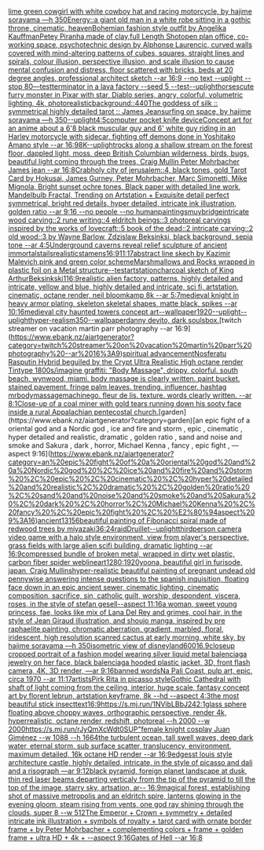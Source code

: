 [lime green cowgirl with white cowboy hat and racing motorcycle, by hajime sorayama —h 350](https://www.ebank.nz/aiartgenerator?category=lime%20green%20cowgirl%20with%20white%20cowboy%20hat%20and%20racing%20motorcycle%2C%20by%20hajime%20sorayama%20%E2%80%94h%20350)[Energy::](https://www.ebank.nz/aiartgenerator?category=Energy%3A%3A)[a giant old man in a white robe sitting in a gothic throne, cinematic, heaven](https://www.ebank.nz/aiartgenerator?category=a%20giant%20old%20man%20in%20a%20white%20robe%20sitting%20in%20a%20gothic%20throne%2C%20cinematic%2C%20heaven)[Bohemian fashion style outfit by Angelika Kauffman](https://www.ebank.nz/aiartgenerator?category=Bohemian%20fashion%20style%20outfit%20by%20Angelika%20Kauffman)[Petey Piranha,made of clay,full Length Shot](https://www.ebank.nz/aiartgenerator?category=Petey%20Piranha%2Cmade%20of%20clay%2Cfull%20Length%20Shot)[open plan office, co-working space, psychotechnic design by Alphonse Laurencic, curved walls covered with mind-altering patterns of cubes, squares, straight lines and spirals, colour illusion, perspective illusion, and scale illusion to cause mental confusion and distress, floor scattered with bricks, beds at 20 degree angles, professional architect sketch --ar 16:9 --no text --uplight --stop 80](https://www.ebank.nz/aiartgenerator?category=open%20plan%20office%2C%20co-working%20space%2C%20psychotechnic%20design%20by%20Alphonse%20Laurencic%2C%20curved%20walls%20covered%20with%20mind-altering%20patterns%20of%20cubes%2C%20squares%2C%20straight%20lines%20and%20spirals%2C%20colour%20illusion%2C%20perspective%20illusion%2C%20and%20scale%20illusion%20to%20cause%20mental%20confusion%20and%20distress%2C%20floor%20scattered%20with%20bricks%2C%20beds%20at%2020%20degree%20angles%2C%20professional%20architect%20sketch%20--ar%2016%3A9%20--no%20text%20--uplight%20--stop%2080)[—test](https://www.ebank.nz/aiartgenerator?category=%E2%80%94test)[terminator in a lava factory --seed 5 --test](https://www.ebank.nz/aiartgenerator?category=terminator%20in%20a%20lava%20factory%20--seed%205%20--test)[--uplight](https://www.ebank.nz/aiartgenerator?category=--uplight)[horses](https://www.ebank.nz/aiartgenerator?category=horses)[cute furry monster in Pixar with star, Diablo series, angry, colorful, volumetric lighting, 4k, photorealistic](https://www.ebank.nz/aiartgenerator?category=cute%20furry%20monster%20in%20Pixar%20with%20star%2C%20Diablo%20series%2C%20angry%2C%20colorful%2C%20volumetric%20lighting%2C%204k%2C%20photorealistic)[background](https://www.ebank.nz/aiartgenerator?category=background)[::](https://www.ebank.nz/aiartgenerator?category=%3A%3A)[440](https://www.ebank.nz/aiartgenerator?category=440)[The goddess of silk :: symmetrical highly detailed tarot :: James Jean](https://www.ebank.nz/aiartgenerator?category=The%20goddess%20of%20silk%20%3A%3A%20symmetrical%20highly%20detailed%20tarot%20%3A%3A%20James%20Jean)[surfing on space, by hajime sorayama —h 350](https://www.ebank.nz/aiartgenerator?category=surfing%20on%20space%2C%20by%20hajime%20sorayama%20%E2%80%94h%20350)[--uplight](https://www.ebank.nz/aiartgenerator?category=--uplight)[4:5](https://www.ebank.nz/aiartgenerator?category=4%3A5)[computer pocket knife device](https://www.ebank.nz/aiartgenerator?category=computer%20pocket%20knife%20device)[Concept art for an anime about a 6'8 black muscular guy and 6' white guy riding in an Harley motorcycle with sidecar, fighting off demons done in Yoshitako Amano style --ar 16:9](https://www.ebank.nz/aiartgenerator?category=Concept%20art%20for%20an%20anime%20about%20a%206%278%20black%20muscular%20guy%20and%206%27%20white%20guy%20riding%20in%20an%20Harley%20motorcycle%20with%20sidecar%2C%20fighting%20off%20demons%20done%20in%20Yoshitako%20Amano%20style%20--ar%2016%3A9)[8K](https://www.ebank.nz/aiartgenerator?category=8K)[--uplight](https://www.ebank.nz/aiartgenerator?category=--uplight)[rocks along a shallow stream on the forest floor, dappled light, moss, deep British Columbian wilderness, birds, bugs, beautiful light coming through the trees, Craig Mullin Peter Mohrbacher James jean --ar 16:8](https://www.ebank.nz/aiartgenerator?category=rocks%20along%20a%20shallow%20stream%20on%20the%20forest%20floor%2C%20dappled%20light%2C%20moss%2C%20deep%20British%20Columbian%20wilderness%2C%20birds%2C%20bugs%2C%20beautiful%20light%20coming%20through%20the%20trees%2C%20Craig%20Mullin%20Peter%20Mohrbacher%20James%20jean%20--ar%2016%3A8)[Crab](https://www.ebank.nz/aiartgenerator?category=Crab)[holy city of jerusalem::4, black tones, gold Tarot Card by Hokusai, James Gurney, Peter Mohrbacher, Marc Simonetti, Mike Mignola, Bright sunset ochre tones, Black paper with detailed line work, Mandelbulb Fractal, Trending on Artstation + Exquisite detail perfect symmetrical, bright red details, hyper detailed, intricate ink illustration, golden ratio --ar 9:16 --no people --no human](https://www.ebank.nz/aiartgenerator?category=holy%20city%20of%20jerusalem%3A%3A4%2C%20black%20tones%2C%20gold%20Tarot%20Card%20by%20Hokusai%2C%20James%20Gurney%2C%20Peter%20Mohrbacher%2C%20Marc%20Simonetti%2C%20Mike%20Mignola%2C%20Bright%20sunset%20ochre%20tones%2C%20Black%20paper%20with%20detailed%20line%20work%2C%20Mandelbulb%20Fractal%2C%20Trending%20on%20Artstation%20%2B%20Exquisite%20detail%20perfect%20symmetrical%2C%20bright%20red%20details%2C%20hyper%20detailed%2C%20intricate%20ink%20illustration%2C%20golden%20ratio%20--ar%209%3A16%20--no%20people%20--no%20human)[paintings](https://www.ebank.nz/aiartgenerator?category=paintings)[muybridge](https://www.ebank.nz/aiartgenerator?category=muybridge)[intricate wood carving::2 rune writing::4 eldritch beings::3 photoreal carvings inspired by the works of lovecraft::5 book of the dead::2 intricate carving::2 old wood::3 by Wayne Barlow, Zdzislaw Beksinksi, black background, sepia tone --ar 4:5](https://www.ebank.nz/aiartgenerator?category=intricate%20wood%20carving%3A%3A2%20rune%20writing%3A%3A4%20eldritch%20beings%3A%3A3%20photoreal%20carvings%20inspired%20by%20the%20works%20of%20lovecraft%3A%3A5%20book%20of%20the%20dead%3A%3A2%20intricate%20carving%3A%3A2%20old%20wood%3A%3A3%20by%20Wayne%20Barlow%2C%20Zdzislaw%20Beksinksi%2C%20black%20background%2C%20sepia%20tone%20--ar%204%3A5)[Underground caverns reveal relief sculpture of ancient immortals](https://www.ebank.nz/aiartgenerator?category=Underground%20caverns%20reveal%20relief%20sculpture%20of%20ancient%20immortals)[tails](https://www.ebank.nz/aiartgenerator?category=tails)[realistic](https://www.ebank.nz/aiartgenerator?category=realistic)[stamens](https://www.ebank.nz/aiartgenerator?category=stamens)[16:9](https://www.ebank.nz/aiartgenerator?category=16%3A9)[11:17](https://www.ebank.nz/aiartgenerator?category=11%3A17)[abstract line skech by Kazimir Malevich,pink and green color scheme](https://www.ebank.nz/aiartgenerator?category=abstract%20line%20skech%20by%20Kazimir%20Malevich%2Cpink%20and%20green%20color%20scheme)[Marshmallows and Rocks wrapped in plastic foil on a Metal structure](https://www.ebank.nz/aiartgenerator?category=Marshmallows%20and%20Rocks%20wrapped%20in%20plastic%20foil%20on%20a%20Metal%20structure)[--test](https://www.ebank.nz/aiartgenerator?category=--test)[artstation](https://www.ebank.nz/aiartgenerator?category=artstation)[charcoal sketch of King Arthur](https://www.ebank.nz/aiartgenerator?category=charcoal%20sketch%20of%20King%20Arthur)[Beksinkski](https://www.ebank.nz/aiartgenerator?category=Beksinkski)[1](https://www.ebank.nz/aiartgenerator?category=1)[16:9](https://www.ebank.nz/aiartgenerator?category=16%3A9)[realistic alien factory, patterns, highly detailed and intricate, yellow and blue, highly detailed and intricate, sci fi, artstation, cinematic, octane render, neil bloomkamp 8k --ar 5:7](https://www.ebank.nz/aiartgenerator?category=realistic%20alien%20factory%2C%20patterns%2C%20highly%20detailed%20and%20intricate%2C%20yellow%20and%20blue%2C%20highly%20detailed%20and%20intricate%2C%20sci%20fi%2C%20artstation%2C%20cinematic%2C%20octane%20render%2C%20neil%20bloomkamp%208k%20--ar%205%3A7)[medieval knight in heavy armor plating, skeleton skeletal shapes, matte black, spikes --ar 10:16](https://www.ebank.nz/aiartgenerator?category=medieval%20knight%20in%20heavy%20armor%20plating%2C%20skeleton%20skeletal%20shapes%2C%20matte%20black%2C%20spikes%20--ar%2010%3A16)[medieval city haunted towers concept art--wallpaper](https://www.ebank.nz/aiartgenerator?category=medieval%20city%20haunted%20towers%20concept%20art--wallpaper)[1920](https://www.ebank.nz/aiartgenerator?category=1920)[--uplight](https://www.ebank.nz/aiartgenerator?category=--uplight)[--uplight](https://www.ebank.nz/aiartgenerator?category=--uplight)[hyper-realism](https://www.ebank.nz/aiartgenerator?category=hyper-realism)[350](https://www.ebank.nz/aiartgenerator?category=350)[--wallpaper](https://www.ebank.nz/aiartgenerator?category=--wallpaper)[danny devito, dark souls](https://www.ebank.nz/aiartgenerator?category=danny%20devito%2C%20dark%20souls)[box.](https://www.ebank.nz/aiartgenerator?category=box.)[twitch streamer on vacation martin parr photography --ar 16:9](https://www.ebank.nz/aiartgenerator?category=twitch%20streamer%20on%20vacation%20martin%20parr%20photography%20--ar%2016%3A9)[spiritual advancement](https://www.ebank.nz/aiartgenerator?category=spiritual%20advancement)[Nosferatu Rasputin Hybrid beguiled by the Crypt Ultra Realistic High octane render Tintype 1800s](https://www.ebank.nz/aiartgenerator?category=Nosferatu%20Rasputin%20Hybrid%20beguiled%20by%20the%20Crypt%20Ultra%20Realistic%20High%20octane%20render%20Tintype%201800s)[/imagine graffiti: "Body Massage", drippy, colorful. south beach, wynwood, miami. body massage is clearly written. paint bucket. stained pavement. fringe palm leaves. trending. influencer. hashtag mrbodymassagemachinego. fleur de lis. texture. words clearly written. --ar 8:1](https://www.ebank.nz/aiartgenerator?category=/imagine%20graffiti%3A%20%22Body%20Massage%22%2C%20drippy%2C%20colorful.%20south%20beach%2C%20wynwood%2C%20miami.%20body%20massage%20is%20clearly%20written.%20paint%20bucket.%20stained%20pavement.%20fringe%20palm%20leaves.%20trending.%20influencer.%20hashtag%20mrbodymassagemachinego.%20fleur%20de%20lis.%20texture.%20words%20clearly%20written.%20--ar%208%3A1)[Close-up of a coal miner with gold tears running down his sooty face inside a rural Appalachian pentecostal church.](https://www.ebank.nz/aiartgenerator?category=Close-up%20of%20a%20coal%20miner%20with%20gold%20tears%20running%20down%20his%20sooty%20face%20inside%20a%20rural%20Appalachian%20pentecostal%20church.)[garden](https://www.ebank.nz/aiartgenerator?category=garden)[an epic fight of a oriental god and a Nordic god , ice and fire and storm , epic , cinematic , hyper detailed and realistic, dramatic , golden ratio , sand and noise and smoke and Sakura , dark , horror, Michael Kenna , fancy , epic fight , —aspect 9:16](https://www.ebank.nz/aiartgenerator?category=an%20epic%20fight%20of%20a%20oriental%20god%20and%20a%20Nordic%20god%20%2C%20ice%20and%20fire%20and%20storm%20%2C%20epic%20%2C%20cinematic%20%2C%20hyper%20detailed%20and%20realistic%2C%20dramatic%20%2C%20golden%20ratio%20%2C%20sand%20and%20noise%20and%20smoke%20and%20Sakura%20%2C%20dark%20%2C%20horror%2C%20Michael%20Kenna%20%2C%20fancy%20%2C%20epic%20fight%20%2C%20%E2%80%94aspect%209%3A16)[ancient](https://www.ebank.nz/aiartgenerator?category=ancient)[13156](https://www.ebank.nz/aiartgenerator?category=13156)[beautiful painting of Fibonacci spiral made of redwood trees by miyazaki](https://www.ebank.nz/aiartgenerator?category=beautiful%20painting%20of%20Fibonacci%20spiral%20made%20of%20redwood%20trees%20by%20miyazaki)[36:24](https://www.ebank.nz/aiartgenerator?category=36%3A24)[raid](https://www.ebank.nz/aiartgenerator?category=raid)[Druillet](https://www.ebank.nz/aiartgenerator?category=Druillet)[--uplight](https://www.ebank.nz/aiartgenerator?category=--uplight)[thirdperson camera video game with a halo style environment, view from player's perspective, grass fields with large alien scifi building, dramatic lighting --ar 16:9](https://www.ebank.nz/aiartgenerator?category=thirdperson%20camera%20video%20game%20with%20a%20halo%20style%20environment%2C%20view%20from%20player%27s%20perspective%2C%20grass%20fields%20with%20large%20alien%20scifi%20building%2C%20dramatic%20lighting%20--ar%2016%3A9)[compressed bundle of broken metal, wrapped in dirty wet plastic, carbon fiber spider web](https://www.ebank.nz/aiartgenerator?category=compressed%20bundle%20of%20broken%20metal%2C%20wrapped%20in%20dirty%20wet%20plastic%2C%20carbon%20fiber%20spider%20web)[lineart](https://www.ebank.nz/aiartgenerator?category=lineart)[1280:1920](https://www.ebank.nz/aiartgenerator?category=1280%3A1920)[yoona, beautiful girl in furisode, japan, Craig Mullins](https://www.ebank.nz/aiartgenerator?category=yoona%2C%20beautiful%20girl%20in%20furisode%2C%20japan%2C%20Craig%20Mullins)[hyper-realistic beautiful painting of pregnant undead old pennywise answering intense questions to the spanish inquisition, floating face down in an epic ancient sewer, cinematic lighting, cinematic composition, sacrifice, sin, catholic guilt, worship, despondent, viscera, roses, in the style of stefan gesell--aspect 11:16](https://www.ebank.nz/aiartgenerator?category=hyper-realistic%20beautiful%20painting%20of%20pregnant%20undead%20old%20pennywise%20answering%20intense%20questions%20to%20the%20spanish%20inquisition%2C%20floating%20face%20down%20in%20an%20epic%20ancient%20sewer%2C%20cinematic%20lighting%2C%20cinematic%20composition%2C%20sacrifice%2C%20sin%2C%20catholic%20guilt%2C%20worship%2C%20despondent%2C%20viscera%2C%20roses%2C%20in%20the%20style%20of%20stefan%20gesell--aspect%2011%3A16)[a woman, sweet young princess, fae, looks like mix of Lana Del Rey and grimes, cool hair, in the style of Jean Giraud illustration, and shoujo manga, inspired by pre raphaelite painting, chromatic aberration, gradient, marbled, floral, iridescent, high resolution scan](https://www.ebank.nz/aiartgenerator?category=a%20woman%2C%20sweet%20young%20princess%2C%20fae%2C%20looks%20like%20mix%20of%20Lana%20Del%20Rey%20and%20grimes%2C%20cool%20hair%2C%20in%20the%20style%20of%20Jean%20Giraud%20illustration%2C%20and%20shoujo%20manga%2C%20inspired%20by%20pre%20raphaelite%20painting%2C%20chromatic%20aberration%2C%20gradient%2C%20marbled%2C%20floral%2C%20iridescent%2C%20high%20resolution%20scan)[red cactus at early morning, white sky, by hajime sorayama —h 350](https://www.ebank.nz/aiartgenerator?category=red%20cactus%20at%20early%20morning%2C%20white%20sky%2C%20by%20hajime%20sorayama%20%E2%80%94h%20350)[isometric view of disneyland](https://www.ebank.nz/aiartgenerator?category=isometric%20view%20of%20disneyland)[600](https://www.ebank.nz/aiartgenerator?category=600)[16.9](https://www.ebank.nz/aiartgenerator?category=16.9)[closeup cropped portrait of a fashion model wearing silver liquid metal balenciaga jewelry on her face, black balenciaga hooded plastic jacket, 3D, front flash camera, 4K, 3D render, —ar 9:16](https://www.ebank.nz/aiartgenerator?category=closeup%20cropped%20portrait%20of%20a%20fashion%20model%20wearing%20silver%20liquid%20metal%20balenciaga%20jewelry%20on%20her%20face%2C%20black%20balenciaga%20hooded%20plastic%20jacket%2C%203D%2C%20front%20flash%20camera%2C%204K%2C%203D%20render%2C%20%E2%80%94ar%209%3A16)[banned words](https://www.ebank.nz/aiartgenerator?category=banned%20words)[Na Pali Coast, pulp art, epic, circa 1970 --ar 11:17](https://www.ebank.nz/aiartgenerator?category=Na%20Pali%20Coast%2C%20pulp%20art%2C%20epic%2C%20circa%201970%20--ar%2011%3A17)[artists](https://www.ebank.nz/aiartgenerator?category=artists)[Pirk Rita in picasso style](https://www.ebank.nz/aiartgenerator?category=Pirk%20Rita%20in%20picasso%20style)[Gothic Cathedral  with shaft of light coming from the ceiling, interior, huge scale, fantasy concept art by florent lebrun, artstation keyframe, 8k --hd --aspect 4:3](https://www.ebank.nz/aiartgenerator?category=Gothic%20Cathedral%20%20with%20shaft%20of%20light%20coming%20from%20the%20ceiling%2C%20interior%2C%20huge%20scale%2C%20fantasy%20concept%20art%20by%20florent%20lebrun%2C%20artstation%20keyframe%2C%208k%20--hd%20--aspect%204%3A3)[the most beautiful stick insect](https://www.ebank.nz/aiartgenerator?category=the%20most%20beautiful%20stick%20insect)[text](https://www.ebank.nz/aiartgenerator?category=text)[16:9](https://www.ebank.nz/aiartgenerator?category=16%3A9)[<https://s.mj.run/1NVibLBbJ24>](https://www.ebank.nz/aiartgenerator?category=%3Chttps%3A//s.mj.run/1NVibLBbJ24%3E)[2:1](https://www.ebank.nz/aiartgenerator?category=2%3A1)[glass sphere floating above choppy waves, orthographic perspective, render 4k, hyperrealistic, octane render, redshift, photoreal --h 2000 --w 2000](https://www.ebank.nz/aiartgenerator?category=glass%20sphere%20floating%20above%20choppy%20waves%2C%20orthographic%20perspective%2C%20render%204k%2C%20hyperrealistic%2C%20octane%20render%2C%20redshift%2C%20photoreal%20--h%202000%20--w%202000)[<https://s.mj.run/rJyQmXcWdt0>](https://www.ebank.nz/aiartgenerator?category=%3Chttps%3A//s.mj.run/rJyQmXcWdt0%3E)[SUP"](https://www.ebank.nz/aiartgenerator?category=SUP%22)[female knight cosplay Juan Giménez --w 1088 --h 1664](https://www.ebank.nz/aiartgenerator?category=female%20knight%20cosplay%20Juan%20Gim%C3%A9nez%20--w%201088%20--h%201664)[the turbulent ocean, tall swell waves, deep dark water,  eternal storm, sub surface scatter,  translucency,  environment, maximum detailed, 16k octane HD render --ar 16:9](https://www.ebank.nz/aiartgenerator?category=the%20turbulent%20ocean%2C%20tall%20swell%20waves%2C%20deep%20dark%20water%2C%20%20eternal%20storm%2C%20sub%20surface%20scatter%2C%20%20translucency%2C%20%20environment%2C%20maximum%20detailed%2C%2016k%20octane%20HD%20render%20--ar%2016%3A9)[edges](https://www.ebank.nz/aiartgenerator?category=edges)[st louis style architecture castle, highly detailed, intricate, in the style of picasso and dali and a risograph —ar 9:12](https://www.ebank.nz/aiartgenerator?category=st%20louis%20style%20architecture%20castle%2C%20highly%20detailed%2C%20intricate%2C%20in%20the%20style%20of%20picasso%20and%20dali%20and%20a%20risograph%20%E2%80%94ar%209%3A12)[black pyramid, foreign planet landscape at dusk, thin red laser beams departing verticaly from the tip of the pyramid to till the top of the image, starry sky, artsation, ar-- 16:9](https://www.ebank.nz/aiartgenerator?category=black%20pyramid%2C%20foreign%20planet%20landscape%20at%20dusk%2C%20thin%20red%20laser%20beams%20departing%20verticaly%20from%20the%20tip%20of%20the%20pyramid%20to%20till%20the%20top%20of%20the%20image%2C%20starry%20sky%2C%20artsation%2C%20ar--%2016%3A9)[magical forest, establishing shot of massive metropolis and an eldritch spire, lanterns glowing in the evening gloom, steam rising from vents, one god ray shining through the clouds, super 8 --w 512](https://www.ebank.nz/aiartgenerator?category=magical%20forest%2C%20establishing%20shot%20of%20massive%20metropolis%20and%20an%20eldritch%20spire%2C%20lanterns%20glowing%20in%20the%20evening%20gloom%2C%20steam%20rising%20from%20vents%2C%20one%20god%20ray%20shining%20through%20the%20clouds%2C%20super%208%20--w%20512)[The Emperor + Crown + symmetry + detailed intricate ink illustration + symbols of royalty + tarot card with ornate border frame + by Peter Mohrbacher + complementing colors + frame + golden frame + ultra HD + 4k + --aspect 9:16](https://www.ebank.nz/aiartgenerator?category=The%20Emperor%20%2B%20Crown%20%2B%20symmetry%20%2B%20detailed%20intricate%20ink%20illustration%20%2B%20symbols%20of%20royalty%20%2B%20tarot%20card%20with%20ornate%20border%20frame%20%2B%20by%20Peter%20Mohrbacher%20%2B%20complementing%20colors%20%2B%20frame%20%2B%20golden%20frame%20%2B%20ultra%20HD%20%2B%204k%20%2B%20--aspect%209%3A16)[Gates of Hell --ar 16:8](https://www.ebank.nz/aiartgenerator?category=Gates%20of%20Hell%20--ar%2016%3A8)